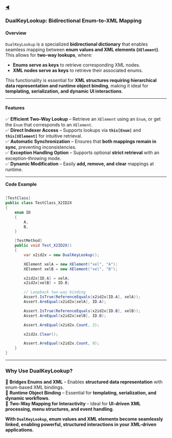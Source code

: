 ﻿[◀](../README.md)

### **DualKeyLookup: Bidirectional Enum-to-XML Mapping**

#### **Overview**

`DualKeyLookup` is a specialized **bidirectional dictionary** that enables seamless mapping between **enum values and XML elements (`XElement`)**. This allows for **two-way lookups**, where:
- **Enums serve as keys** to retrieve corresponding XML nodes.
- **XML nodes serve as keys** to retrieve their associated enums.

This functionality is essential for **XML structures requiring hierarchical data representation and runtime object binding**, making it ideal for **templating, serialization, and dynamic UI interactions**.

---

#### **Features**

✅ **Efficient Two-Way Lookup** – Retrieve an `XElement` using an `Enum`, or get the `Enum` that corresponds to an `XElement`.  
✅ **Direct Indexer Access** – Supports lookups via **`this[Enum]`** and **`this[XElement]`** for intuitive retrieval.  
✅ **Automatic Synchronization** – Ensures that **both mappings remain in sync**, preventing inconsistencies.  
✅ **Exception Handling Option** – Supports optional **strict retrieval** with an exception-throwing mode.  
✅ **Dynamic Modification** – Easily **add, remove, and clear** mappings at runtime.

---


**Code Example**

```csharp

[TestClass]
public class TestClass_X2ID2X
{
    enum ID
    {
        A,
        B,
    }

    [TestMethod]
    public void Test_X2ID2X()
    {
        var x2id2x = new DualKeyLookup();

        XElement xelA = new XElement("xel", "A");
        XElement xelB = new XElement("xel", "B");

        x2id2x[ID.A] = xelA;
        x2id2x[xelB] = ID.B;

        // Loopback two-way binding
        Assert.IsTrue(ReferenceEquals(x2id2x[ID.A], xelA));
        Assert.AreEqual(x2id2x[xelA], ID.A);

        Assert.IsTrue(ReferenceEquals(x2id2x[ID.B], xelB));
        Assert.AreEqual(x2id2x[xelB], ID.B);

        Assert.AreEqual(x2id2x.Count, 2);

        x2id2x.Clear();

        Assert.AreEqual(x2id2x.Count, 0);
    }
}
```

___
### **Why Use DualKeyLookup?**  

🔹 **Bridges Enums and XML** – Enables **structured data representation** with enum-based XML bindings.  
🔹 **Runtime Object Binding** – Essential for **templating, serialization, and dynamic workflows**.  
🔹 **Two-Way Mapping for Interactivity** – Ideal for **UI-driven XML processing, menu structures, and event handling**.  

**With `DualKeyLookup`, enum values and XML elements become seamlessly linked, enabling powerful, structured interactions in your XML-driven applications.**  
~~~
